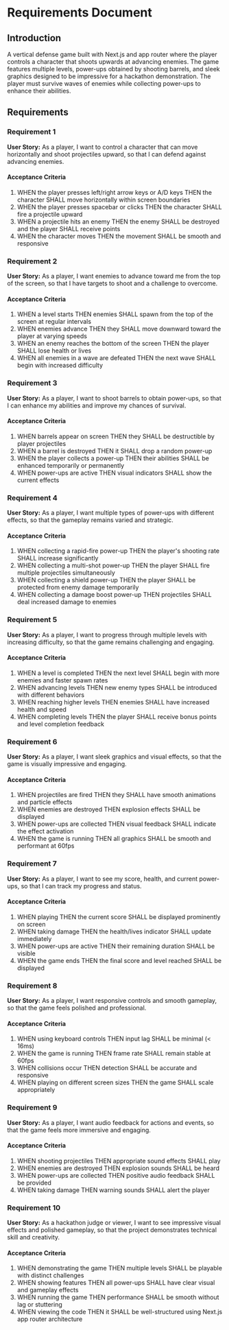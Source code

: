# Requirements Document

## Introduction

A vertical defense game built with Next.js and app router where the player controls a character that shoots upwards at advancing enemies. The game features multiple levels, power-ups obtained by shooting barrels, and sleek graphics designed to be impressive for a hackathon demonstration. The player must survive waves of enemies while collecting power-ups to enhance their abilities.

## Requirements

### Requirement 1

**User Story:** As a player, I want to control a character that can move horizontally and shoot projectiles upward, so that I can defend against advancing enemies.

#### Acceptance Criteria

1. WHEN the player presses left/right arrow keys or A/D keys THEN the character SHALL move horizontally within screen boundaries
2. WHEN the player presses spacebar or clicks THEN the character SHALL fire a projectile upward
3. WHEN a projectile hits an enemy THEN the enemy SHALL be destroyed and the player SHALL receive points
4. WHEN the character moves THEN the movement SHALL be smooth and responsive

### Requirement 2

**User Story:** As a player, I want enemies to advance toward me from the top of the screen, so that I have targets to shoot and a challenge to overcome.

#### Acceptance Criteria

1. WHEN a level starts THEN enemies SHALL spawn from the top of the screen at regular intervals
2. WHEN enemies advance THEN they SHALL move downward toward the player at varying speeds
3. WHEN an enemy reaches the bottom of the screen THEN the player SHALL lose health or lives
4. WHEN all enemies in a wave are defeated THEN the next wave SHALL begin with increased difficulty

### Requirement 3

**User Story:** As a player, I want to shoot barrels to obtain power-ups, so that I can enhance my abilities and improve my chances of survival.

#### Acceptance Criteria

1. WHEN barrels appear on screen THEN they SHALL be destructible by player projectiles
2. WHEN a barrel is destroyed THEN it SHALL drop a random power-up
3. WHEN the player collects a power-up THEN their abilities SHALL be enhanced temporarily or permanently
4. WHEN power-ups are active THEN visual indicators SHALL show the current effects

### Requirement 4

**User Story:** As a player, I want multiple types of power-ups with different effects, so that the gameplay remains varied and strategic.

#### Acceptance Criteria

1. WHEN collecting a rapid-fire power-up THEN the player's shooting rate SHALL increase significantly
2. WHEN collecting a multi-shot power-up THEN the player SHALL fire multiple projectiles simultaneously
3. WHEN collecting a shield power-up THEN the player SHALL be protected from enemy damage temporarily
4. WHEN collecting a damage boost power-up THEN projectiles SHALL deal increased damage to enemies

### Requirement 5

**User Story:** As a player, I want to progress through multiple levels with increasing difficulty, so that the game remains challenging and engaging.

#### Acceptance Criteria

1. WHEN a level is completed THEN the next level SHALL begin with more enemies and faster spawn rates
2. WHEN advancing levels THEN new enemy types SHALL be introduced with different behaviors
3. WHEN reaching higher levels THEN enemies SHALL have increased health and speed
4. WHEN completing levels THEN the player SHALL receive bonus points and level completion feedback

### Requirement 6

**User Story:** As a player, I want sleek graphics and visual effects, so that the game is visually impressive and engaging.

#### Acceptance Criteria

1. WHEN projectiles are fired THEN they SHALL have smooth animations and particle effects
2. WHEN enemies are destroyed THEN explosion effects SHALL be displayed
3. WHEN power-ups are collected THEN visual feedback SHALL indicate the effect activation
4. WHEN the game is running THEN all graphics SHALL be smooth and performant at 60fps

### Requirement 7

**User Story:** As a player, I want to see my score, health, and current power-ups, so that I can track my progress and status.

#### Acceptance Criteria

1. WHEN playing THEN the current score SHALL be displayed prominently on screen
2. WHEN taking damage THEN the health/lives indicator SHALL update immediately
3. WHEN power-ups are active THEN their remaining duration SHALL be visible
4. WHEN the game ends THEN the final score and level reached SHALL be displayed

### Requirement 8

**User Story:** As a player, I want responsive controls and smooth gameplay, so that the game feels polished and professional.

#### Acceptance Criteria

1. WHEN using keyboard controls THEN input lag SHALL be minimal (< 16ms)
2. WHEN the game is running THEN frame rate SHALL remain stable at 60fps
3. WHEN collisions occur THEN detection SHALL be accurate and responsive
4. WHEN playing on different screen sizes THEN the game SHALL scale appropriately

### Requirement 9

**User Story:** As a player, I want audio feedback for actions and events, so that the game feels more immersive and engaging.

#### Acceptance Criteria

1. WHEN shooting projectiles THEN appropriate sound effects SHALL play
2. WHEN enemies are destroyed THEN explosion sounds SHALL be heard
3. WHEN power-ups are collected THEN positive audio feedback SHALL be provided
4. WHEN taking damage THEN warning sounds SHALL alert the player

### Requirement 10

**User Story:** As a hackathon judge or viewer, I want to see impressive visual effects and polished gameplay, so that the project demonstrates technical skill and creativity.

#### Acceptance Criteria

1. WHEN demonstrating the game THEN multiple levels SHALL be playable with distinct challenges
2. WHEN showing features THEN all power-ups SHALL have clear visual and gameplay effects
3. WHEN running the game THEN performance SHALL be smooth without lag or stuttering
4. WHEN viewing the code THEN it SHALL be well-structured using Next.js app router architecture
